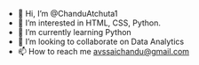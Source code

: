 - 👋 Hi, I’m @ChanduAtchuta1
- 👀 I’m interested in HTML, CSS, Python.
- 🌱 I’m currently learning Python
- 💞️ I’m looking to collaborate on Data Analytics
- 📫 How to reach me avssaichandu@gmail.com

<!---
ChanduAtchuta1/ChanduAtchuta1 is a ✨ special ✨ repository because its `README.md` (this file) appears on your GitHub profile.
You can click the Preview link to take a look at your changes.
--->
